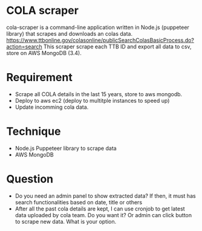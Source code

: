 # COLA scraper
cola-scraper is a command-line application written in Node.js (puppeteer library) that scrapes and downloads an colas data.
https://www.ttbonline.gov/colasonline/publicSearchColasBasicProcess.do?action=search
This scraper scrape each TTB ID and export all data to csv, store on AWS MongoDB (3.4).

# Requirement
- Scrape all COLA details in the last 15 years, store to aws mongodb.
- Deploy to aws ec2 (deploy to multitple instances to speed up)
- Update incomming cola data.

# Technique
- Node.js Puppeteer library to scrape data
- AWS MongoDB

# Question
- Do you need an admin panel to show extracted data? If then, it must has search functionalities based on date, title or others
- After all the past cola details are kept, I can use cronjob to get latest data uploaded by cola team. Do you want it? Or admin can click button to scrape new data. What is your option.

